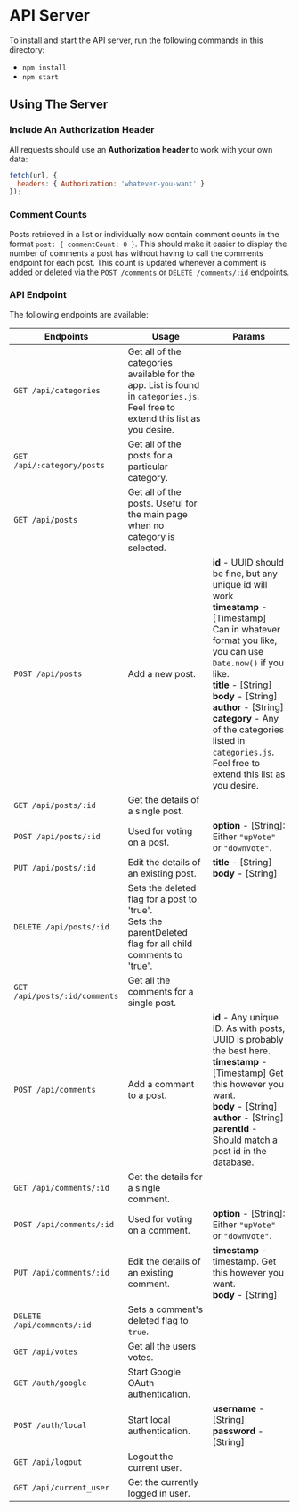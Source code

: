# API Server

To install and start the API server, run the following commands in this
directory:

- `npm install`
- `npm start`

## Using The Server

### Include An Authorization Header

All requests should use an **Authorization header** to work with your own data:

```js
fetch(url, {
  headers: { Authorization: 'whatever-you-want' }
});
```

### Comment Counts

Posts retrieved in a list or individually now contain comment counts in the format `post: { commentCount: 0 }`. This should make it easier to display the number of comments a post has without having to call the comments endpoint for each post. This count is updated whenever a comment is added or deleted via the
`POST /comments` or `DELETE /comments/:id` endpoints.

### API Endpoint

The following endpoints are available:

| Endpoints                     | Usage                                                                                                                           | Params                                                                                                                                                                                                                                                                                                                                                            |
| ----------------------------- | ------------------------------------------------------------------------------------------------------------------------------- | ----------------------------------------------------------------------------------------------------------------------------------------------------------------------------------------------------------------------------------------------------------------------------------------------------------------------------------------------------------------- |
| `GET /api/categories`         | Get all of the categories available for the app. List is found in `categories.js`. Feel free to extend this list as you desire. |                                                                                                                                                                                                                                                                                                                                                                   |
| `GET /api/:category/posts`    | Get all of the posts for a particular category.                                                                                 |                                                                                                                                                                                                                                                                                                                                                                   |
| `GET /api/posts`              | Get all of the posts. Useful for the main page when no category is selected.                                                    |                                                                                                                                                                                                                                                                                                                                                                   |
| `POST /api/posts`             | Add a new post.                                                                                                                 | **id** - UUID should be fine, but any unique id will work <br> **timestamp** - [Timestamp] Can in whatever format you like, you can use `Date.now()` if you like. <br> **title** - [String] <br> **body** - [String] <br> **author** - [String] <br> **category** - Any of the categories listed in `categories.js`. Feel free to extend this list as you desire. |
| `GET /api/posts/:id`          | Get the details of a single post.                                                                                               |                                                                                                                                                                                                                                                                                                                                                                   |
| `POST /api/posts/:id`         | Used for voting on a post.                                                                                                      | **option** - [String]: Either `"upVote"` or `"downVote"`.                                                                                                                                                                                                                                                                                                         |
| `PUT /api/posts/:id`          | Edit the details of an existing post.                                                                                           | **title** - [String] <br> **body** - [String]                                                                                                                                                                                                                                                                                                                     |
| `DELETE /api/posts/:id`       | Sets the deleted flag for a post to 'true'. <br> Sets the parentDeleted flag for all child comments to 'true'.                  |                                                                                                                                                                                                                                                                                                                                                                   |
| `GET /api/posts/:id/comments` | Get all the comments for a single post.                                                                                         |                                                                                                                                                                                                                                                                                                                                                                   |
| `POST /api/comments`          | Add a comment to a post.                                                                                                        | **id** - Any unique ID. As with posts, UUID is probably the best here. <br> **timestamp** - [Timestamp] Get this however you want. <br> **body** - [String] <br> **author** - [String] <br> **parentId** - Should match a post id in the database.                                                                                                                |
| `GET /api/comments/:id`       | Get the details for a single comment.                                                                                           |                                                                                                                                                                                                                                                                                                                                                                   |
| `POST /api/comments/:id`      | Used for voting on a comment.                                                                                                   | **option** - [String]: Either `"upVote"` or `"downVote"`.                                                                                                                                                                                                                                                                                                         |
| `PUT /api/comments/:id`       | Edit the details of an existing comment.                                                                                        | **timestamp** - timestamp. Get this however you want. <br> **body** - [String]                                                                                                                                                                                                                                                                                    |
| `DELETE /api/comments/:id`    | Sets a comment's deleted flag to `true`.                                                                                        | &nbsp;                                                                                                                                                                                                                                                                                                                                                            |
| `GET /api/votes`              | Get all the users votes.                                                                                                        | &nbsp;                                                                                                                                                                                                                                                                                                                                                            |
| `GET /auth/google`            | Start Google OAuth authentication.                                                                                              | &nbsp;                                                                                                                                                                                                                                                                                                                                                            |
| `POST /auth/local`            | Start local authentication.                                                                                                     | **username** - [String]<br>**password** - [String]                                                                                                                                                                                                                                                                                                                |
| `GET /api/logout`             | Logout the current user.                                                                                                        |                                                                                                                                                                                                                                                                                                                                                                   |
| `GET /api/current_user`       | Get the currently logged in user.                                                                                               |                                                                                                                                                                                                                                                                                                                                                                   |
